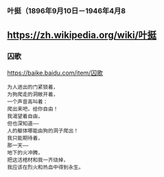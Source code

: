 ### 叶挺（1896年9月10日－1946年4月8
https://zh.wikipedia.org/wiki/叶挺
- 
### 囚歌
https://baike.baidu.com/item/囚歌
```
为人进出的门紧锁着，
为狗爬走的洞敞开着，
一个声音高叫着：
爬出来吧，给你自由！
我渴望着自由，
但也深知道——
人的躯体哪能由狗的洞子爬出！
我只能期待着，
那一天——
地下的火冲腾，
把这活棺材和我一齐烧掉，
我应该在烈火和热血中得到永生。